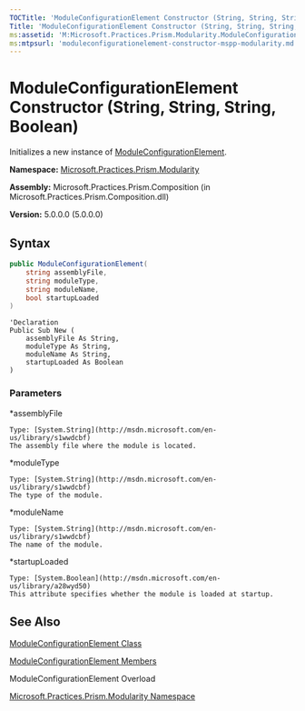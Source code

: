 ```yaml
---
TOCTitle: 'ModuleConfigurationElement Constructor (String, String, String, Boolean)'
Title: 'ModuleConfigurationElement Constructor (String, String, String, Boolean) (Microsoft.Practices.Prism.Modularity)'
ms:assetid: 'M:Microsoft.Practices.Prism.Modularity.ModuleConfigurationElement.\#ctor(System.String,System.String,System.String,System.Boolean)'
ms:mtpsurl: 'moduleconfigurationelement-constructor-mspp-modularity.md'
---
```


# ModuleConfigurationElement Constructor (String, String, String, Boolean)

Initializes a new instance of [ModuleConfigurationElement](/patterns-practices/reference/moduleconfigurationelement-class-mspp-modularity).

**Namespace:** [Microsoft.Practices.Prism.Modularity](/patterns-practices/reference/mspp-modularity-namespace)

**Assembly:** Microsoft.Practices.Prism.Composition (in Microsoft.Practices.Prism.Composition.dll)

**Version:** 5.0.0.0 (5.0.0.0)

## Syntax

```C#
public ModuleConfigurationElement(
	string assemblyFile,
	string moduleType,
	string moduleName,
	bool startupLoaded
)
```

```VB
'Declaration
Public Sub New ( 
	assemblyFile As String,
	moduleType As String,
	moduleName As String,
	startupLoaded As Boolean
)
```

### Parameters

*assemblyFile

	Type: [System.String](http://msdn.microsoft.com/en-us/library/s1wwdcbf)
	The assembly file where the module is located.

*moduleType 

	Type: [System.String](http://msdn.microsoft.com/en-us/library/s1wwdcbf)
	The type of the module.

*moduleName  

	Type: [System.String](http://msdn.microsoft.com/en-us/library/s1wwdcbf)
	The name of the module.

*startupLoaded 

	Type: [System.Boolean](http://msdn.microsoft.com/en-us/library/a28wyd50)
	This attribute specifies whether the module is loaded at startup.

## See Also

[ModuleConfigurationElement Class](/patterns-practices/reference/moduleconfigurationelement-class-mspp-modularity)

[ModuleConfigurationElement Members](/patterns-practices/reference/moduleconfigurationelement-members-mspp-modularity)

ModuleConfigurationElement Overload

[Microsoft.Practices.Prism.Modularity Namespace](/patterns-practices/reference/mspp-modularity-namespace)
